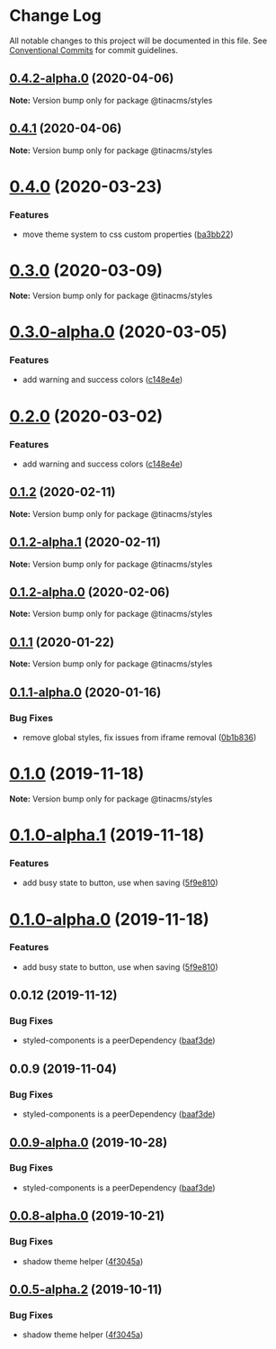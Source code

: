 # Change Log

All notable changes to this project will be documented in this file.
See [Conventional Commits](https://conventionalcommits.org) for commit guidelines.

## [0.4.2-alpha.0](https://github.com/tinacms/tinacms/compare/@tinacms/styles@0.4.1...@tinacms/styles@0.4.2-alpha.0) (2020-04-06)

**Note:** Version bump only for package @tinacms/styles





## [0.4.1](https://github.com/tinacms/tinacms/compare/@tinacms/styles@0.4.0...@tinacms/styles@0.4.1) (2020-04-06)

**Note:** Version bump only for package @tinacms/styles





# [0.4.0](https://github.com/tinacms/tinacms/compare/@tinacms/styles@0.3.0...@tinacms/styles@0.4.0) (2020-03-23)


### Features

* move theme system to css custom properties ([ba3bb22](https://github.com/tinacms/tinacms/commit/ba3bb22))





# [0.3.0](https://github.com/tinacms/tinacms/compare/@tinacms/styles@0.3.0-alpha.0...@tinacms/styles@0.3.0) (2020-03-09)

**Note:** Version bump only for package @tinacms/styles

# [0.3.0-alpha.0](https://github.com/tinacms/tinacms/compare/@tinacms/styles@0.1.2...@tinacms/styles@0.3.0-alpha.0) (2020-03-05)

### Features

- add warning and success colors ([c148e4e](https://github.com/tinacms/tinacms/commit/c148e4e))

# [0.2.0](https://github.com/tinacms/tinacms/compare/@tinacms/styles@0.1.2...@tinacms/styles@0.2.0) (2020-03-02)

### Features

- add warning and success colors ([c148e4e](https://github.com/tinacms/tinacms/commit/c148e4e))

## [0.1.2](https://github.com/tinacms/tinacms/compare/@tinacms/styles@0.1.2-alpha.1...@tinacms/styles@0.1.2) (2020-02-11)

**Note:** Version bump only for package @tinacms/styles

## [0.1.2-alpha.1](https://github.com/tinacms/tinacms/compare/@tinacms/styles@0.1.2-alpha.0...@tinacms/styles@0.1.2-alpha.1) (2020-02-11)

**Note:** Version bump only for package @tinacms/styles

## [0.1.2-alpha.0](https://github.com/tinacms/tinacms/compare/@tinacms/styles@0.1.1...@tinacms/styles@0.1.2-alpha.0) (2020-02-06)

**Note:** Version bump only for package @tinacms/styles

## [0.1.1](https://github.com/tinacms/tinacms/compare/@tinacms/styles@0.1.1-alpha.0...@tinacms/styles@0.1.1) (2020-01-22)

**Note:** Version bump only for package @tinacms/styles

## [0.1.1-alpha.0](https://github.com/tinacms/tinacms/compare/@tinacms/styles@0.1.0...@tinacms/styles@0.1.1-alpha.0) (2020-01-16)

### Bug Fixes

- remove global styles, fix issues from iframe removal ([0b1b836](https://github.com/tinacms/tinacms/commit/0b1b836))

# [0.1.0](https://github.com/tinacms/tinacms/compare/@tinacms/styles@0.1.0-alpha.1...@tinacms/styles@0.1.0) (2019-11-18)

**Note:** Version bump only for package @tinacms/styles

# [0.1.0-alpha.1](https://github.com/tinacms/tinacms/compare/@tinacms/styles@0.0.12...@tinacms/styles@0.1.0-alpha.1) (2019-11-18)

### Features

- add busy state to button, use when saving ([5f9e810](https://github.com/tinacms/tinacms/commit/5f9e810))

# [0.1.0-alpha.0](https://github.com/tinacms/tinacms/compare/@tinacms/styles@0.0.12...@tinacms/styles@0.1.0-alpha.0) (2019-11-18)

### Features

- add busy state to button, use when saving ([5f9e810](https://github.com/tinacms/tinacms/commit/5f9e810))

## 0.0.12 (2019-11-12)

### Bug Fixes

- styled-components is a peerDependency ([baaf3de](https://github.com/tinacms/tinacms/commit/baaf3de))

## 0.0.9 (2019-11-04)

### Bug Fixes

- styled-components is a peerDependency ([baaf3de](https://github.com/tinacms/tinacms/commit/baaf3de))

## [0.0.9-alpha.0](https://github.com/tinacms/tinacms/compare/@tinacms/styles@0.0.8-alpha.0...@tinacms/styles@0.0.9-alpha.0) (2019-10-28)

### Bug Fixes

- styled-components is a peerDependency ([baaf3de](https://github.com/tinacms/tinacms/commit/baaf3de))

## [0.0.8-alpha.0](https://github.com/tinacms/tinacms/compare/@tinacms/styles@0.0.2...@tinacms/styles@0.0.8-alpha.0) (2019-10-21)

### Bug Fixes

- shadow theme helper ([4f3045a](https://github.com/tinacms/tinacms/commit/4f3045a))

## [0.0.5-alpha.2](https://github.com/tinacms/tinacms/compare/@tinacms/styles@0.0.5-alpha.1...@tinacms/styles@0.0.5-alpha.2) (2019-10-11)

### Bug Fixes

- shadow theme helper ([4f3045a](https://github.com/tinacms/tinacms/commit/4f3045a))
